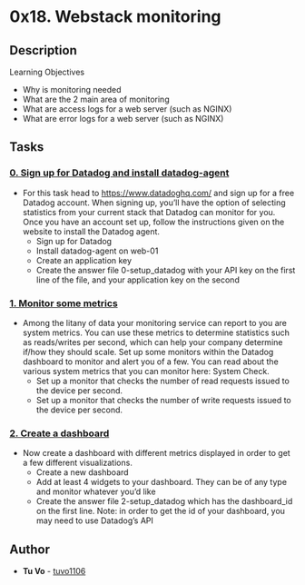 # 0x18. Webstack monitoring

## Description

Learning Objectives

- Why is monitoring needed
- What are the 2 main area of monitoring
- What are access logs for a web server (such as NGINX)
- What are error logs for a web server (such as NGINX)

## Tasks

### [0. Sign up for Datadog and install datadog-agent](./0-setup_datadog)

- For this task head to https://www.datadoghq.com/ and sign up for a free Datadog account. When signing up, you’ll have the option of selecting statistics from your current stack that Datadog can monitor for you. Once you have an account set up, follow the instructions given on the website to install the Datadog agent.
  - Sign up for Datadog
  - Install datadog-agent on web-01
  - Create an application key
  - Create the answer file 0-setup_datadog with your API key on the first line of the file, and your application key on the second

### [1. Monitor some metrics](./)

- Among the litany of data your monitoring service can report to you are system metrics. You can use these metrics to determine statistics such as reads/writes per second, which can help your company determine if/how they should scale. Set up some monitors within the Datadog dashboard to monitor and alert you of a few. You can read about the various system metrics that you can monitor here: System Check.
  - Set up a monitor that checks the number of read requests issued to the device per second.
  - Set up a monitor that checks the number of write requests issued to the device per second.

### [2. Create a dashboard](./2-setup_datadog)

- Now create a dashboard with different metrics displayed in order to get a few different visualizations.
  - Create a new dashboard
  - Add at least 4 widgets to your dashboard. They can be of any type and monitor whatever you’d like
  - Create the answer file 2-setup_datadog which has the dashboard_id on the first line. Note: in order to get the id of your dashboard, you may need to use Datadog’s API

## Author

- **Tu Vo** - [tuvo1106](https://github.com/tuvo1106)

